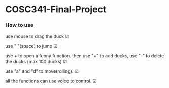 # COSC341-Final-Project

### How to use
<p>use mouse to drag the duck ☑
<p>use " "(space) to jump ☑
<p>use + to open a funny function. then use "+" to add ducks, use "-" to delete the ducks (max 100 ducks) ☑ 
<p>use "a" and "d" to move(rolling). ☑
<p>all the functions can use voice to control. ☑
<br>
<br>




